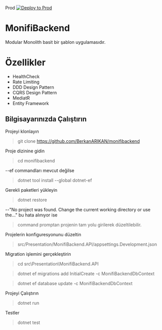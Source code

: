 Prod [![Deploy to Prod](https://github.com/BerkanARIKAN/monifibackend/actions/workflows/MonifiBackendAPI.yml/badge.svg?branch=main)](https://github.com/BerkanARIKAN/monifibackend/actions/workflows/MonifiBackendAPI.yml)
# MonifiBackend

Modular Monolith basit bir şablon uygulamasıdır.


# Özellikler

 - HealthCheck
 - Rate Limiting
 - DDD Design Pattern
 - CQRS Design Pattern
 - MediatR
 - Entity Framework

## Bilgisayarınızda Çalıştırın

  Projeyi klonlayın
  > git clone https://github.com/BerkanARIKAN/monifibackend

Proje dizinine gidin
  > cd monifibackend

--ef commandları mevcut değilse 
  > dotnet tool install --global dotnet-ef
  

Gerekli paketleri yükleyin
  > dotnet restore


  --"No project was found. Change the current working directory or use the..."  bu hata alınıyor ise
  >command promptan projenin tam yolu girilerek düzeltilebilir.

Projelerin konfiguresyonunu düzeltin
  > src/Presentation/MonifiBackend.API/appsettings.Development.json

Migration işlemini gerçekleştirin
  > cd src\Presentation\MonifiBackend.API
  
  > dotnet ef migrations add InitialCreate -c MonifiBackendDbContext
  
  > dotnet ef database update -c MonifiBackendDbContext

Projeyi Çalıştırın
  > dotnet run

Testler
  > dotnet test
